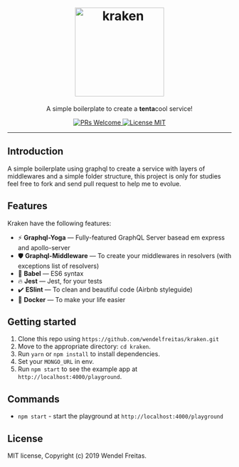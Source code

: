 <h1 align="center">
  <a href="https://github.com/wendelfreitas/kraken"><img src="https://i.imgur.com/02ZtQpg.png" alt="kraken" width="200"></a>
</h1>

<p align="center">A simple boilerplate to create a <b>tenta</b>cool service!</p>

<p align="center">
  <a href="http://makeapullrequest.com">
    <img src="https://img.shields.io/badge/PRs-welcome-brightgreen.svg?style=flat-square" alt="PRs Welcome">
  </a>
  <a href="https://opensource.org/licenses/MIT">
    <img src="https://img.shields.io/badge/license-MIT-blue.svg?style=flat-square" alt="License MIT">
  </a>
</p>

<hr />

## Introduction

A simple boilerplate using graphql to create a service with layers of middlewares and a simple folder structure, this project is only for studies feel free to fork and send pull request to help me to evolue.

## Features

Kraken have the following features:

- :zap: **Graphql-Yoga** — Fully-featured GraphQL Server basead em express and apollo-server
- :shield: **Graphql-Middleware** — To create your middlewares in resolvers (with exceptions list of resolvers)
- :tophat: **Babel** — ES6 syntax
- :fire: **Jest** — Jest, for your tests
- :heavy_check_mark: **ESlint** — To clean and beautiful code (Airbnb styleguide)
- :whale: **Docker** — To make your life easier

## Getting started

1. Clone this repo using `https://github.com/wendelfreitas/kraken.git`
2. Move to the appropriate directory: `cd kraken`.<br />
3. Run `yarn` or `npm install` to install dependencies.<br />
4. Set your `MONGO_URL` in env.<br />
5. Run `npm start` to see the example app at `http://localhost:4000/playground`.

## Commands

- `npm start` - start the playground at `http://localhost:4000/playground`

## License

MIT license, Copyright (c) 2019 Wendel Freitas.
